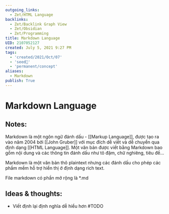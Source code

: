 ```yaml
---
outgoing_links:
  - Zet/HTML Language
backlinks:
  - Zet/Backlink Graph View
  - Zet/Obsidian
  - Zet/Programming
title: Markdown Language
UID: 2107052127
created: July 5, 2021 9:27 PM
tags:
  - 'created/2021/Oct/07'
  - 'seed🥜'
  - 'permanent/concept'
aliases:
  - Markdown
publish: True
---
```

# Markdown Language

## Notes:

Markdown là một ngôn ngữ đánh dấu - [[Markup Language]], được tạo ra vào năm 2004 bởi [[John Gruber]] với mục đích dễ viết và dễ chuyển qua định dạng [[HTML Language]]. Một văn bản được viết bằng Markdown bao gồm nội dung và các thông tin đánh dấu như tô đậm, chữ nghiêng, tiêu đề...

Markdown là một văn bản thô plaintext nhưng các đánh dấu cho phép các phầm mềm hỗ trợ hiển thị ở định dạng rich text.

File markdown có phần mở rộng là *.md

## Ideas & thoughts:
- Viết định lại định nghĩa dễ hiểu hơn #TODO 

